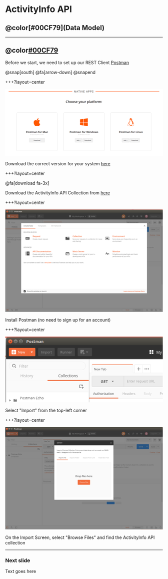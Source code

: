 # ActivityInfo API
## @color[#00CF79](Data Model)

---

## @color[#00CF79](Set-up)

Before we start, we need to set up our REST Client [Postman](https://www.getpostman.com/)

@snap[south]
@fa[arrow-down]
@snapend

+++?layout=center

![Postman Apps](activityinfo/api/data-model/img/postman-apps.png)

Download the correct version for your system [here]("https://www.getpostman.com/apps")

+++?layout=center

@fa[download fa-3x]

Download the ActivityInfo API Collection from [here](https://github.com/jamiewhths/talks/activityinfo/api/data-model/resources/collections.api)

+++?layout=center

![Postman Install](activityinfo/api/data-model/img/postman-installed.png)

Install Postman (no need to sign up for an account)
 
+++?layout=center

![Import](activityinfo/api/data-model/img/postman-import-button.png)

Select "Import" from the top-left corner

+++?layout=center

![Import](activityinfo/api/data-model/img/postman-import-screen.png)

On the Import Screen, select "Browse Files" and find the ActivityInfo API collection

---

### Next slide

Text goes here
